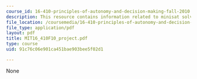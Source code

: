 ```yaml
---
course_id: 16-410-principles-of-autonomy-and-decision-making-fall-2010
description: This resource contains information related to minisat solver.
file_location: /coursemedia/16-410-principles-of-autonomy-and-decision-making-fall-2010/91c76c06e901ca451bae903bee5f02d1_MIT16_410F10_project.pdf
file_type: application/pdf
layout: pdf
title: MIT16_410F10_project.pdf
type: course
uid: 91c76c06e901ca451bae903bee5f02d1

---
```

None